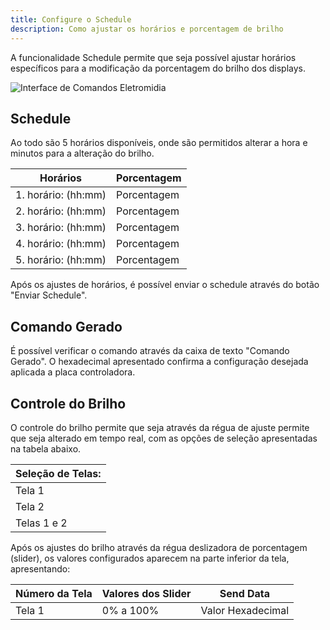 ```yaml
---
title: Configure o Schedule
description: Como ajustar os horários e porcentagem de brilho
---
```


A funcionalidade Schedule permite que seja possível ajustar horários específicos para a modificação da porcentagem do brilho dos displays. 

![Interface de Comandos Eletromidia](https://intercomelt.netlify.app/assets/images/schedule.jpg) 

## Schedule
Ao todo são 5 horários disponíveis, onde são permitidos alterar a hora e minutos para a alteração do brilho.

| Horários | Porcentagem | 
|----------|----------|
| 1. horário: (hh:mm) | Porcentagem | 
| 2. horário: (hh:mm) | Porcentagem |
| 3. horário: (hh:mm) | Porcentagem | 
| 4. horário: (hh:mm) | Porcentagem | 
| 5. horário: (hh:mm) | Porcentagem | 

Após os ajustes de horários, é possível enviar o schedule através do botão "Enviar Schedule".

## Comando Gerado
É possível verificar o comando através da caixa de texto "Comando Gerado". O hexadecimal apresentado confirma a configuração desejada aplicada a placa controladora.

## Controle do Brilho

O controle do brilho permite que seja através da régua de ajuste permite que seja alterado em tempo real, com as opções de seleção apresentadas na tabela abaixo.

| Seleção de Telas: |
|----------|
| Tela 1 |
| Tela 2 |
| Telas 1 e 2 |

Após os ajustes do brilho através da régua deslizadora de porcentagem (slider), os valores configurados aparecem na parte inferior da tela, apresentando:

| Número da Tela | Valores dos Slider | Send Data |
|----------|----------|----------|
| Tela 1 |  0% a 100% |  Valor Hexadecimal |
